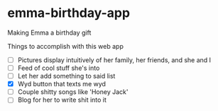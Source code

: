 # emma-birthday-app
Making Emma a birthday gift

Things to accomplish with this web app

- [ ] Pictures display intuitively of her family, her friends, and she and I
- [ ] Feed of cool stuff she's into
- [ ] Let her add something to said list
- [x] Wyd button that texts me wyd
- [ ] Couple shitty songs like 'Honey Jack'
- [ ] Blog for her to write shit into it